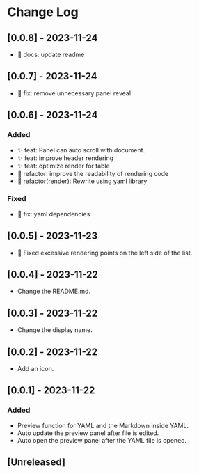 # Change Log

## [0.0.8] - 2023-11-24

* 📃 docs: update readme

## [0.0.7] - 2023-11-24

* 🐞 fix: remove unnecessary panel reveal

## [0.0.6] - 2023-11-24

### Added

* ✨ feat: Panel can auto scroll with document.
* ✨ feat: improve header rendering
* ✨ feat: optimize render for table
* 🦄 refactor: improve the readability of rendering code
* 🦄 refactor(render): Rewrite using yaml library

### Fixed

* 🐞 fix: yaml dependencies

## [0.0.5] - 2023-11-23

* 🐞 Fixed excessive rendering points on the left side of the list.

## [0.0.4] - 2023-11-22

* Change the README.md.

## [0.0.3] - 2023-11-22

* Change the display name.

## [0.0.2] - 2023-11-22

* Add an icon.

## [0.0.1] - 2023-11-22

### Added

* Preview function for YAML and the Markdown inside YAML.
* Auto update the preview panel after file is edited.
* Auto open the preview panel after the YAML file is opened.

## [Unreleased]

